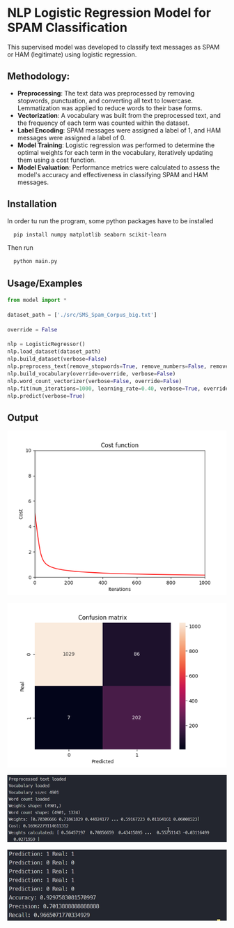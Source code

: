 
# NLP Logistic Regression Model for SPAM Classification

This supervised model was developed to classify text messages as SPAM or HAM (legitimate) using logistic regression.

## Methodology:

- **Preprocessing**: The text data was preprocessed by removing stopwords, punctuation, and converting all text to lowercase. Lemmatization was applied to reduce words to their base forms.
- **Vectorization**: A vocabulary was built from the preprocessed text, and the frequency of each term was counted within the dataset.
- **Label Encoding**: SPAM messages were assigned a label of 1, and HAM messages were assigned a label of 0.
- **Model Training**: Logistic regression was performed to determine the optimal weights for each term in the vocabulary, iteratively updating them using a cost function.
- **Model Evaluation**: Performance metrics were calculated to assess the model's accuracy and effectiveness in classifying SPAM and HAM messages.


## Installation

In order tu run the program, some python packages have to be installed

```bash
  pip install numpy matplotlib seaborn scikit-learn
```

Then run 

```bash
  python main.py
```


## Usage/Examples

```python
from model import *

dataset_path = ['./src/SMS_Spam_Corpus_big.txt']

override = False

nlp = LogisticRegressor()
nlp.load_dataset(dataset_path)
nlp.build_dataset(verbose=False)
nlp.preprocess_text(remove_stopwords=True, remove_numbers=False, remove_punctuation=True,lemmatize_text=True, lower_text=True, stop_words_path='./src/stop_words.txt', verbose=False, override=False)
nlp.build_vocabulary(override=override, verbose=False)
nlp.word_count_vectorizer(verbose=False, override=False)
nlp.fit(num_iterations=1000, learning_rate=0.40, verbose=True, override=True)
nlp.predict(verbose=True)

```


## Output

![Alt text](https://github.com/IsaiasPachecoIPN/NLPLogisticregression/blob/main/images/Figure_1.png "Cost Function")

![Alt text](https://github.com/IsaiasPachecoIPN/NLPLogisticregression/blob/main/images/Figure_2.png "Confusion Matrix")

![Alt text](https://github.com/IsaiasPachecoIPN/NLPLogisticregression/blob/main/images/output.jpg "Output Example")

![Alt text](https://github.com/IsaiasPachecoIPN/NLPLogisticregression/blob/main/images/output._2.jpg "Output Example")
